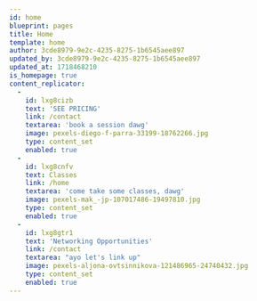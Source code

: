 ```yaml
---
id: home
blueprint: pages
title: Home
template: home
author: 3cde8979-9e2c-4235-8275-1b6545aee897
updated_by: 3cde8979-9e2c-4235-8275-1b6545aee897
updated_at: 1718468210
is_homepage: true
content_replicator:
  -
    id: lxg8cizb
    text: 'SEE PRICING'
    link: /contact
    textarea: 'book a session dawg'
    image: pexels-diego-f-parra-33199-18762266.jpg
    type: content_set
    enabled: true
  -
    id: lxg8cnfv
    text: Classes
    link: /home
    textarea: 'come take some classes, dawg'
    image: pexels-mak_-jp-107017486-19497810.jpg
    type: content_set
    enabled: true
  -
    id: lxg8gtr1
    text: 'Networking Opportunities'
    link: /contact
    textarea: "ayo let's link up"
    image: pexels-aljona-ovtsinnikova-121486965-24740432.jpg
    type: content_set
    enabled: true
---
```

